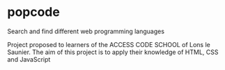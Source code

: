# popcode

Search and find different web programming languages

Project proposed to learners of the ACCESS CODE SCHOOL of Lons le Saunier.
The aim of this project is to apply their knowledge of HTML, CSS and JavaScript